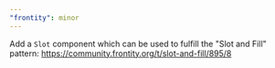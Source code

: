 ```yaml
---
"frontity": minor
---
```


Add a `Slot` component which can be used to fulfill the "Slot and Fill" pattern: https://community.frontity.org/t/slot-and-fill/895/8
